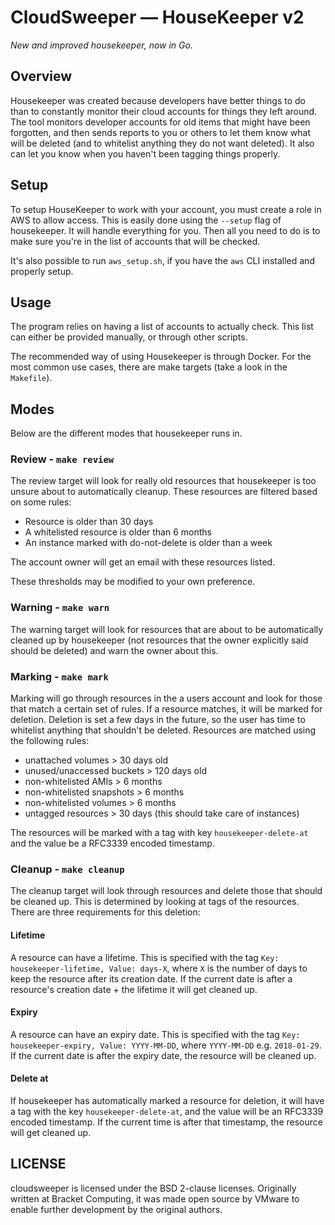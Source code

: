 # CloudSweeper — HouseKeeper v2

_New and improved housekeeper, now in Go._

## Overview
Housekeeper was created because developers have better things to do than to constantly monitor their cloud accounts for things they left around. The tool monitors developer accounts for old items that might have been forgotten, and then sends reports to you or others to let them know what will be deleted (and to whitelist anything they do not want deleted).  It also can let you know when you haven't been tagging things properly.  


## Setup
To setup HouseKeeper to work with your account, you must create a role in AWS to allow access. This is easily done using the `--setup` flag of housekeeper. It will handle everything for you. Then all you need to do is to make sure you're in the list of accounts that will be checked. 

It's also possible to run `aws_setup.sh`, if you have the `aws` CLI installed and properly setup.

## Usage
The program relies on having a list of accounts to actually check. This list can either be provided manually, or through other scripts.

The recommended way of using Housekeeper is through Docker. For the most common use cases, there are make targets (take a look in the `Makefile`).

## Modes
Below are the different modes that housekeeper runs in.

### Review - `make review`
The review target will look for really old resources that housekeeper is too unsure about to automatically cleanup. These resources are filtered based on some rules:
- Resource is older than 30 days
- A whitelisted resource is older than 6 months
- An instance marked with do-not-delete is older than a week

The account owner will get an email with these resources listed.

These thresholds may be modified to your own preference.

### Warning - `make warn`
The warning target will look for resources that are about to be automatically cleaned up by housekeeper (not resources that the owner explicitly said should be deleted) and warn the owner about this.

### Marking - `make mark`
Marking will go through resources in the a users account and look for those that match a certain set of rules. If a resource matches, it will be marked for deletion. Deletion is set a few days in the future, so the user has time to whitelist anything that shouldn't be deleted. Resources are matched using the following rules:
- unattached volumes > 30 days old
- unused/unaccessed buckets > 120 days old
- non-whitelisted AMIs > 6 months
- non-whitelisted snapshots > 6 months
- non-whitelisted volumes > 6 months
- untagged resources > 30 days (this should take care of instances)

The resources will be marked with a tag with key `housekeeper-delete-at` and the value be a RFC3339 encoded timestamp.

### Cleanup - `make cleanup`
The cleanup target will look through resources and delete those that should be cleaned up. This is determined by looking at tags of the resources. There are three requirements for this deletion:
#### Lifetime
A resource can have a lifetime. This is specified with the tag `Key: housekeeper-lifetime, Value: days-X`, where `X` is the number of days to keep the resource after its creation date. If the current date is after a resource's creation date + the lifetime it will get cleaned up.
#### Expiry
A resource can have an expiry date. This is specified with the tag `Key: housekeeper-expiry, Value: YYYY-MM-DD`, where `YYYY-MM-DD` e.g. `2018-01-29`. If the current date is after the expiry date, the resource will be cleaned up.
#### Delete at
If housekeeper has automatically marked a resource for deletion, it will have a tag with the key `housekeeper-delete-at`, and the value will be an RFC3339 encoded timestamp. If the current time is after that timestamp, the resource will get cleaned up.


## LICENSE
cloudsweeper is licensed under the BSD 2-clause licenses. Originally written at
Bracket Computing, it was made open source by VMware to enable further
development by the original authors.
